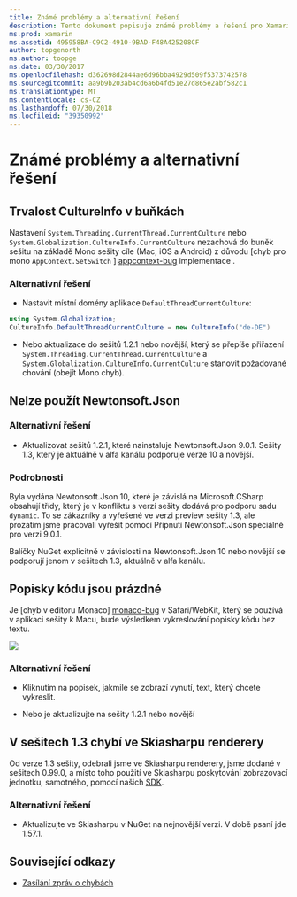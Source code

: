 ```yaml
---
title: Známé problémy a alternativní řešení
description: Tento dokument popisuje známé problémy a řešení pro Xamarin Workbooks. Popisuje problémy CultureInfo, JSON problémy a další.
ms.prod: xamarin
ms.assetid: 495958BA-C9C2-4910-9BAD-F48A425208CF
author: topgenorth
ms.author: toopge
ms.date: 03/30/2017
ms.openlocfilehash: d362698d2844ae6d96bba4929d509f5373742578
ms.sourcegitcommit: aa9b9b203ab4cd6a6b4fd51e27d865e2abf582c1
ms.translationtype: MT
ms.contentlocale: cs-CZ
ms.lasthandoff: 07/30/2018
ms.locfileid: "39350992"
---
```

# <a name="known-issues--workarounds"></a>Známé problémy a alternativní řešení

## <a name="persistence-of-cultureinfo-across-cells"></a>Trvalost CultureInfo v buňkách

Nastavení `System.Threading.CurrentThread.CurrentCulture` nebo `System.Globalization.CultureInfo.CurrentCulture` nezachová do buněk sešitu na základě Mono sešity cíle (Mac, iOS a Android) z důvodu [chyb pro mono `AppContext.SetSwitch` ] [ appcontext-bug] implementace .

### <a name="workarounds"></a>Alternativní řešení

* Nastavit místní domény aplikace `DefaultThreadCurrentCulture`:
```csharp
using System.Globalization;
CultureInfo.DefaultThreadCurrentCulture = new CultureInfo("de-DE")
```

* Nebo aktualizace do sešitů 1.2.1 nebo novější, který se přepíše přiřazení `System.Threading.CurrentThread.CurrentCulture` a `System.Globalization.CultureInfo.CurrentCulture` stanovit požadované chování (obejít Mono chyb).

## <a name="unable-to-use-newtonsoftjson"></a>Nelze použít Newtonsoft.Json

### <a name="workaround"></a>Alternativní řešení

* Aktualizovat sešitů 1.2.1, které nainstaluje Newtonsoft.Json 9.0.1.
  Sešity 1.3, který je aktuálně v alfa kanálu podporuje verze 10 a novější.

### <a name="details"></a>Podrobnosti

Byla vydána Newtonsoft.Json 10, které je závislá na Microsoft.CSharp obsahují třídy, který je v konfliktu s verzí sešity dodává pro podporu sadu `dynamic`. To se zákazníky a vyřešené ve verzi preview sešity 1.3, ale prozatím jsme pracovali vyřešit pomocí Připnutí Newtonsoft.Json speciálně pro verzi 9.0.1.

Balíčky NuGet explicitně v závislosti na Newtonsoft.Json 10 nebo novější se podporují jenom v sešitech 1.3, aktuálně v alfa kanálu.

## <a name="code-tooltips-are-blank"></a>Popisky kódu jsou prázdné

Je [chyb v editoru Monaco] [ monaco-bug] v Safari/WebKit, který se používá v aplikaci sešity k Macu, bude výsledkem vykreslování popisky kódu bez textu.

![](general-images/monaco-signature-help-bug.png)

### <a name="workaround"></a>Alternativní řešení

* Kliknutím na popisek, jakmile se zobrazí vynutí, text, který chcete vykreslit.

* Nebo je aktualizujte na sešity 1.2.1 nebo novější

[appcontext-bug]: https://bugzilla.xamarin.com/show_bug.cgi?id=54448
[monaco-bug]: https://github.com/Microsoft/monaco-editor/issues/408

## <a name="skiasharp-renderers-are-missing-in-workbooks-13"></a>V sešitech 1.3 chybí ve Skiasharpu renderery

Od verze 1.3 sešity, odebrali jsme ve Skiasharpu renderery, jsme dodané v sešitech 0.99.0, a místo toho použití ve Skiasharpu poskytování zobrazovací jednotku, samotného, pomocí našich [SDK](~/tools/workbooks/sdk/index.md).

### <a name="workaround"></a>Alternativní řešení

* Aktualizujte ve Skiasharpu v NuGet na nejnovější verzi. V době psaní jde 1.57.1.

## <a name="related-links"></a>Související odkazy

- [Zasílání zpráv o chybách](~/tools/workbooks/install.md#reporting-bugs)
